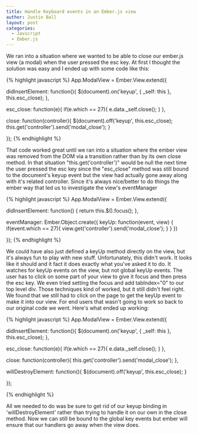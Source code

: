 ```yaml
---
title: Handle Keyboard events in an Ember.js view
author: Justin Ball
layout: post
categories:
  - Javscript
  - Ember.js
---
```


<p>We ran into a situation where we wanted to be able to close our ember.js view (a modal) when the user pressed the esc key.
At first I thought the solution was easy and I ended up with some code like this:</p>

{% highlight javascript %}
App.ModalView = Ember.View.extend({

  didInsertElement: function(){
    $(document).on('keyup', { _self: this }, this.esc_close);
  },

  esc_close: function(e){
    if(e.which == 27){
      e.data._self.close();
    }
  },

  close: function(controller){
    $(document).off('keyup', this.esc_close);
    this.get('controller').send('modal_close');
  }

});
{% endhighlight %}

<p>That code worked great until we ran into a situation where the ember view was removed from the DOM via a transition rather
  than by its own close method. In that situation "this.get('controller')" would be null the next time the user pressed
  the esc key since the "esc_close" method was still bound to the document's keyup event but the view had actually
  gone away along with it's related controller. Since it's always nice/better to do things the ember way
  that led us to investigate the view's eventManager</p>

{% highlight javascript %}
App.ModalView = Ember.View.extend({

  didInsertElement: function() {
    return this.$().focus();
  },

  eventManager: Ember.Object.create({
    keyUp: function(event, view) {
      if(event.which == 27){
        view.get('controller').send('modal_close');
      }
    }
  })

});
{% endhighlight %}

<p>We could have also just defined a keyUp method directly on the view, but it's always fun to play with new stuff.
Unfortunately, this didn't work. It looks like it should and it fact it does exactly what you've asked it to do. It
watches for keyUp events on the view, but not global keyUp events. The user has to click on some part of your view
to give it focus and then press the esc key. We even tried setting the focus and add tabIndex="0" to our top level div.
Those techniques kind of worked, but it still didn't feel right. We found that we still had to click on the page to get
the keyUp event to make it into our view. For end users that wasn't going to work so back to our original code we went.
Here's what ended up working:</p>

{% highlight javascript %}
App.ModalView = Ember.View.extend({

  didInsertElement: function(){
    $(document).on('keyup', { _self: this }, this.esc_close);
  },

  esc_close: function(e){
    if(e.which == 27){
      e.data._self.close();
    }
  },

  close: function(controller){
    this.get('controller').send('modal_close');
  },

  willDestroyElement: function(){
    $(document).off('keyup', this.esc_close);
  }

});

{% endhighlight %}

<p>All we needed to do was be sure to get rid of our keyup binding in 'willDestroyElement' rather than trying to handle it on
  our own in the close method. Now we can still be bound to the global key events but ember will ensure that our handlers
go away when the view does.</p>


